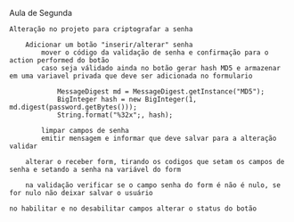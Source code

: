 Aula de Segunda
	
	Alteração no projeto para criptografar a senha
	
		Adicionar um botão "inserir/alterar" senha
			mover o código da validação de senha e confirmação para o action performed do botão
			caso seja válidado ainda no botão gerar hash MD5 e armazenar em uma variavel privada que deve ser adicionada no formulario
	
				MessageDigest md = MessageDigest.getInstance("MD5");
				BigInteger hash = new BigInteger(1, md.digest(password.getBytes()));
				String.format("%32x";, hash); 
				
			limpar campos de senha
			emitir mensagem e informar que deve salvar para a alteração validar
	
		alterar o receber form, tirando os codigos que setam os campos de senha e setando a senha na variável do form
			
		na validação verificar se o campo senha do form é não é nulo, se for nulo não deixar salvar o usuário
		
	no habilitar e no desabilitar campos alterar o status do botão	
